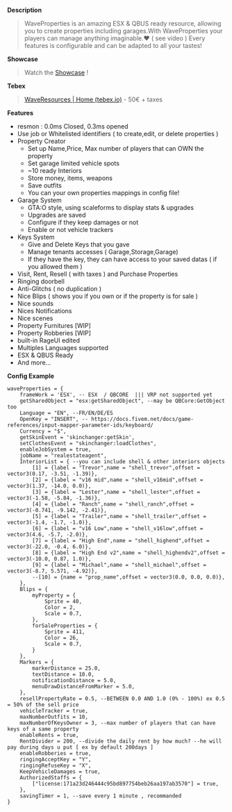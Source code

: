 
**Description**
> WaveProperties is an amazing ESX & QBUS ready resource, allowing you to create properties including garages.With WaveProperties your players can manage anything imaginable.❤️ ( see video )
> Every features is configurable and can be adapted to all your tastes! 

**Showcase**
> Watch the [Showcase](https://www.youtube.com/watch?v=B_MvXP3gz9w) !

**Tebex**
> [WaveResources | Home (tebex.io)](https://waveresources.tebex.io/) - 50€ + taxes

**Features**
* resmon : 0.0ms Closed, 0.3ms opened
* Use job or Whitelisted identifiers ( to create,edit, or delete properties )
* Property Creator
  * Set up Name,Price, Max  number of players that can OWN the property
  * Set garage limited vehicle spots
  * ~10 ready Interiors
  * Store money, items, weapons
  * Save outfits
  * You can your own properties mappings in config file!
* Garage System
  * GTA:O style, using scaleforms to display stats & upgrades
  * Upgrades are saved
  * Configure if they keep damages or not
  * Enable or not vehicle trackers
* Keys System
  * Give and Delete Keys that you gave
  * Manage tenants accesses ( Garage,Storage,Garage)
  * If they have the key, they can have access to your saved datas ( if you allowed them ) 
* Visit, Rent, Resell ( with taxes ) and Purchase Properties 
* Ringing doorbell
* Anti-Glitchs ( no duplication )
* Nice Blips ( shows you if  you own or if the property is for sale )
* Nice sounds
* Nices Notifications
* Nice scenes
* Property  Furnitures [WIP]
* Property Robberies [WIP]
* built-in RageUI edited
* Multiples Languages supported
* ESX & QBUS Ready
* And more...

**Config Example**
```
waveProperties = {
    frameWork = 'ESX', -- ESX  / QBCORE  ||| VRP not supported yet
    getSharedObject = "esx:getSharedObject", --may be QBCore:GetObject too
    Language = "EN", --FR/EN/DE/ES
    OpenKey = "INSERT", -- https://docs.fivem.net/docs/game-references/input-mapper-parameter-ids/keyboard/
    Currency = "$",
    getSkinEvent = 'skinchanger:getSkin',
    setClothesEvent = "skinchanger:loadClothes",
    enableJobSystem = true,
    jobName = "realestateagent",
    InteriorList = { --you can include shell & other interiors objects
        [1] = {label = "Trevor",name = "shell_trevor",offset = vector3(0.17, -3.51, -1.39)},
        [2] = {label = "v16 mid",name = "shell_v16mid",offset = vector3(1.37, -14.0, 0.0)},
        [3] = {label = "Lester",name = "shell_lester",offset = vector3(-1.58, -5.84, -1.36)},
        [4] = {label = "Ranch",name = "shell_ranch",offset = vector3(-0.741, -9.142, -2.41)},
        [5] = {label = "Trailer",name = "shell_trailer",offset = vector3(-1.4, -1.7, -1.0)},
        [6] = {label = "v16 Low",name = "shell_v16low",offset = vector3(4.6, -5.7, -2.0)},
        [7] = {label = "High End",name = "shell_highend",offset = vector3(-22.0, -0.4, 6.0)},
        [8] = {label = "High End v2",name = "shell_highendv2",offset = vector3(-10.0, 0.87, 1.0)},
        [9] = {label = "Michael",name = "shell_michael",offset = vector3(-8.7, 5.571, -4.92)},
        --[10] = {name = "prop_name",offset = vector3(0.0, 0.0, 0.0)},
    },
    Blips = {
        myProperty = {
            Sprite = 40,
            Color = 2,
            Scale = 0.7,
        },
        forSaleProperties = {
            Sprite = 411,
            Color = 26,
            Scale = 0.7,
        }
    },
    Markers = {
        markerDistance = 25.0,
        textDistance = 10.0,
        notificationDistance = 5.0,
        menuDrawDistanceFromMarker = 5.0,
    },
    resellPropertyRate = 0.5, --BETWEEN 0.0 AND 1.0 (0% - 100%) ex 0.5 = 50% of the sell price
    vehicleTracker = true,
    maxNumberOutfits = 10,
    maxNumberOfKeysOwner = 3, --max number of players that can have keys of a same property
    enableRents = true,
    RentDivider = 200, --divide the daily rent by how much? --he will pay during days u put [ ex by default 200days ]
    enableRobberies = true,
    ringingAcceptKey = "Y",
    ringingRefuseKey = "X",
    KeepVehicleDamages = true,
    AuthorizedStaffs = {
        ["license:171a23d246444c95bd897754beb26aa197ab3570"] = true,
    },
    savingTimer = 1, --save every 1 minute , recommanded
}
```
